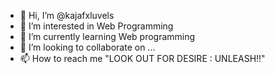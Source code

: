 - 👋 Hi, I’m @kajafxluvels
- 👀 I’m interested in Web Programming
- 🌱 I’m currently learning Web programming
- 💞️ I’m looking to collaborate on ...
- 📫 How to reach me "LOOK OUT FOR DESIRE : UNLEASH!!"

<!---
kajafxluvels/kajafxluvels is a ✨ special ✨ repository because its `README.md` (this file) appears on your GitHub profile.
You can click the Preview link to take a look at your changes.
--->
